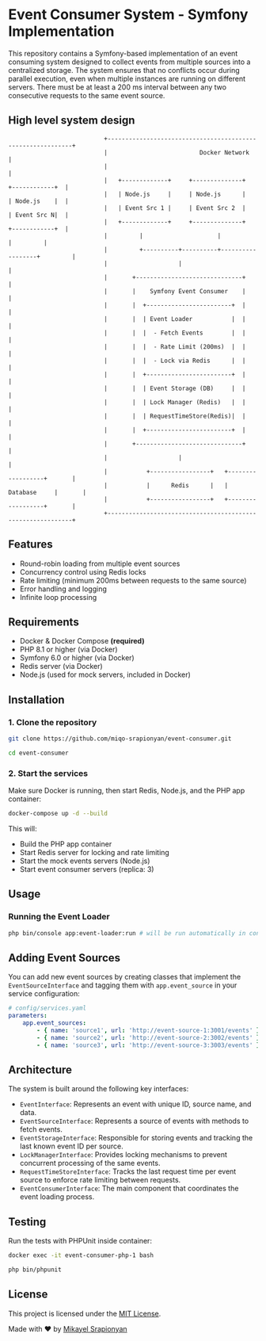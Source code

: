 # Event Consumer System - Symfony Implementation

This repository contains a Symfony-based implementation of an event consuming system designed to collect events from multiple sources into a centralized storage. The system ensures that no conflicts occur during parallel execution, even when multiple instances are running on different servers. There must be at least a 200 ms interval between any two consecutive requests to the same event source.

## High level system design
```
                           +------------------------------------------------------------+
                           |                          Docker Network                    |
                           |                                                            |
                           |   +-------------+     +--------------+     +------------+  |
                           |   | Node.js     |     | Node.js      |     | Node.js    |  |
                           |   | Event Src 1 |     | Event Src 2  |     | Event Src N|  |
                           |   +-------------+     +--------------+     +------------+  |
                           |         |                     |                  |         |
                           |         +----------+----------+------------------+         |
                           |                    |                                       |
                           |       +------------------------------+                     |
                           |       |    Symfony Event Consumer    |                     |
                           |       |  +------------------------+  |                     |
                           |       |  | Event Loader           |  |                     |
                           |       |  |  - Fetch Events        |  |                     |
                           |       |  |  - Rate Limit (200ms)  |  |                     |
                           |       |  |  - Lock via Redis      |  |                     |
                           |       |  +------------------------+  |                     |
                           |       |  | Event Storage (DB)     |  |                     |
                           |       |  | Lock Manager (Redis)   |  |                     |
                           |       |  | RequestTimeStore(Redis)|  |                     |
                           |       |  +------------------------+  |                     |
                           |       +------------------------------+                     |
                           |                    |                                       |
                           |           +-----------------+   +------------------+       |
                           |           |      Redis      |   |     Database     |       |
                           |           +-----------------+   +------------------+       |
                           +------------------------------------------------------------+

```

## Features

- Round-robin loading from multiple event sources
- Concurrency control using Redis locks
- Rate limiting (minimum 200ms between requests to the same source)
- Error handling and logging
- Infinite loop processing

## Requirements

- Docker & Docker Compose **(required)**
- PHP 8.1 or higher (via Docker)
- Symfony 6.0 or higher (via Docker)
- Redis server (via Docker)
- Node.js (used for mock servers, included in Docker)

## Installation

### 1. Clone the repository 
```bash
git clone https://github.com/miqo-srapionyan/event-consumer.git
```
```bash
cd event-consumer
```
### 2. Start the services
Make sure Docker is running, then start Redis, Node.js, and the PHP app container:

```bash
docker-compose up -d --build
```
This will:

- Build the PHP app container
- Start Redis server for locking and rate limiting
- Start the mock events servers (Node.js)
- Start event consumer servers (replica: 3)

## Usage

### Running the Event Loader

```bash
php bin/console app:event-loader:run # will be run automatically in container
```

## Adding Event Sources

You can add new event sources by creating classes that implement the `EventSourceInterface` and tagging them with `app.event_source` in your service configuration:

```yaml
# config/services.yaml
parameters:
    app.event_sources:
        - { name: 'source1', url: 'http://event-source-1:3001/events' }
        - { name: 'source2', url: 'http://event-source-2:3002/events' }
        - { name: 'source3', url: 'http://event-source-3:3003/events' }
```

## Architecture

The system is built around the following key interfaces:

- `EventInterface`: Represents an event with unique ID, source name, and data.
- `EventSourceInterface`: Represents a source of events with methods to fetch events.
- `EventStorageInterface`: Responsible for storing events and tracking the last known event ID per source.
- `LockManagerInterface`: Provides locking mechanisms to prevent concurrent processing of the same events.
- `RequestTimeStoreInterface`: Tracks the last request time per event source to enforce rate limiting between requests.
- `EventConsumerInterface`: The main component that coordinates the event loading process.

## Testing

Run the tests with PHPUnit inside container:

```bash
docker exec -it event-consumer-php-1 bash
```
```bash
php bin/phpunit
```
## License

This project is licensed under the [MIT License](LICENSE).

Made with ❤️ by [Mikayel Srapionyan](https://github.com/miqo-srapionyan)